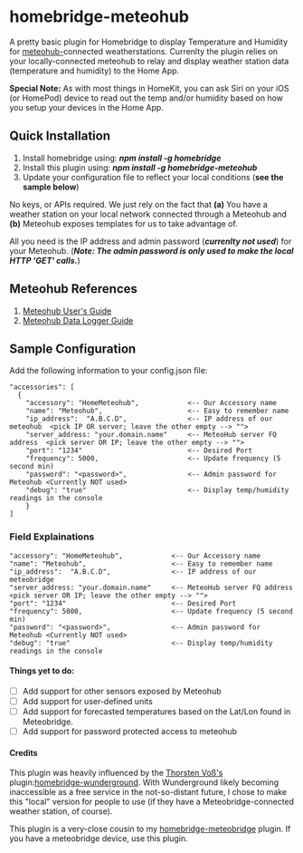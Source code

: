 # homebridge-meteohub
A pretty basic plugin for Homebridge to display Temperature and Humidity for [meteohub-](https://wiki.meteohub.de/Main_Page)connected weatherstations.  Currenlty the plugin relies on your locally-connected meteohub to relay and display weather station data (temperature and humidity) to the Home App.

**Special Note:** As with most things in HomeKit, you can ask Siri on your iOS (or HomePod) device to read out the temp and/or humidity based on how you setup your devices in the Home App.

## Quick Installation

1. Install homebridge using: **_npm install -g homebridge_**
2. Install this plugin using: **_npm install -g homebridge-meteohub_**
3. Update your configuration file to reflect your local conditions (**see the sample below**)

No keys, or APIs required.  We just rely on the fact that **(a)** You have a weather station on your local network connected through a Meteohub and **(b)** Meteohub exposes templates for us to take advantage of.

All you need is the IP address and admin password (**_currenlty not used_**) for your Meteohub. (**_Note: The admin password is only used to make the local HTTP 'GET' calls._**)

## Meteohub References
1. [Meteohub User's Guide](http://www.meteohub.de/files/meteohub-v4.7en.pdf)
2. [Meteohub Data Logger Guide](http://www.meteohub.de/files/HTTP-Data-Logging-Protocol-v1.5.pdf)

## Sample Configuration
Add the following information to your config.json file:
```
"accessories": [
  {
    "accessory": "HomeMeteohub",            <-- Our Accessory name
    "name": "Meteohub",                     <-- Easy to remember name
    "ip_address":  "A.B.C.D",               <-- IP address of our meteohub  <pick IP OR server; leave the other empty --> "">
    "server_address: "your.domain.name"     <-- MeteoHub server FQ address  <pick server OR IP; leave the other empty --> "">
    "port": "1234"                          <-- Desired Port
    "frequency": 5000,                      <-- Update frequency (5 second min)
    "password": "<password>",               <-- Admin password for Meteohub <Currently NOT used>
    "debug": "true"                         <-- Display temp/humidity readings in the console
    }
]

```
### Field Explainations
    "accessory": "HomeMeteohub",            <-- Our Accessory name
    "name": "Meteohub",                     <-- Easy to remember name
    "ip_address":  "A.B.C.D",               <-- IP address of our meteobridge
    "server_address: "your.domain.name"     <-- MeteoHub server FQ address  <pick server OR IP; leave the other empty --> "">
    "port": "1234"                          <-- Desired Port
    "frequency": 5000,                      <-- Update frequency (5 second min)
    "password": "<password>",               <-- Admin password for Meteohub <Currently NOT used>
    "debug": "true"                         <-- Display temp/humidity readings in the console

#### Things yet to do:
- [ ] Add support for other sensors exposed by Meteohub
- [ ] Add support for user-defined units
- [ ] Add support for forecasted temperatures based on the Lat/Lon found in Meteobridge.
- [ ] Add support for password protected access to meteohub

#### Credits
This plugin was heavily influenced by the [Thorsten Voß's](https://github.com/xfjx) plugin:[homebridge-wunderground](https://github.com/xfjx/homebridge-wunderground).  With Wunderground likely becoming inaccessible as a free service in the not-so-distant future, I chose to make this "local" version for people to use (if they have a Meteobridge-connected weather station, of course).

This plugin is a very-close cousin to my [homebridge-meteobridge](https://github.com/MikeManzo/homebridge-meteobridge) plugin.  If you have a meteobridge device, use this plugin.